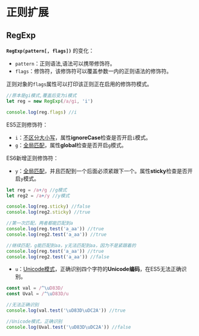 # 正则扩展

## RegExp
**`RegExp(pattern[, flags])`** 的变化：
* `pattern`：正则语法,语法可以携带修饰符。
* `flags`：修饰符，该修饰符可以覆盖参数一内的正则语法的修饰符。

正则对象的`flags`属性可以打印该正则正在启用的修饰符模式。
```js
//原本是gi模式,覆盖后变为i模式
let reg = new RegExp(/a/gi, 'i')

console.log(reg.flags) //i
```

ES5正则修饰符：
* `i`：<u>不区分大小写</u>，属性**ignoreCase**检查是否开启`i`模式。
* `g`：<u>全局匹配</u>，属性**global**检查是否开启`g`模式。

ES6新增正则修饰符：
* `y`：<u>全局匹配</u>，并且匹配到一个后面必须紧跟下一个。属性**sticky**检查是否开启`y`模式。
```js
let reg = /a+/g //g模式
let reg2 = /a+/y //y模式

console.log(reg.sticky) //false
console.log(reg2.sticky) //true

//第一次匹配，两者都能匹配到a
console.log(reg.test('a_aa')) //true
console.log(reg2.test('a_aa')) //true

//继续匹配，g能匹配到aa，y无法匹配到aa，因为不是紧跟着的
console.log(reg.test('a_aa')) //true
console.log(reg2.test('a_aa')) //false
```
* `u`：<u>Unicode模式</u>，正确识别四个字符的**Unicode编码**，在ES5无法正确识别。
```js
const val = /^\uD83D/
const Uval = /^\uD83D/u

//无法正确识别
console.log(val.test('\uD83D\uDC2A')) //true

//Unicode模式，正确识别
console.log(Uval.test('\uD83D\uDC2A')) //false
```

<Vssue />